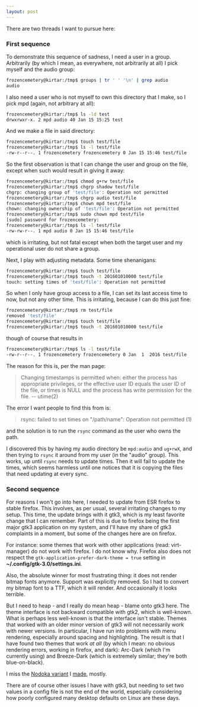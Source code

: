 ```yaml
---
layout: post
---
```


There are two threads I want to pursue here:

### First sequence

To demonstrate this sequence of sadness, I need a user in a group.
Arbitrarily (by which I mean, as everywhere, not arbitrarily at all) I pick
myself and the audio group:

```bash
frozencemetery@kirtar:/tmp$ groups | tr ' ' '\n' | grep audio 
audio
```

I also need a user who is not myself to own this directory that I make, so I
pick mpd (again, not arbitrary at all):

```bash
frozencemetery@kirtar:/tmp$ ls -ld test
drwxrwxr-x. 2 mpd audio 40 Jan 15 15:25 test
```

And we make a file in said directory:

```bash
frozencemetery@kirtar:/tmp$ touch test/file
frozencemetery@kirtar:/tmp$ ls -l test/file
-rw-r--r--. 1 frozencemetery frozencemetery 0 Jan 15 15:46 test/file
```

So the first observation is that I can change the user and group on the file,
except when such would result in giving it away:

```bash
frozencemetery@kirtar:/tmp$ chmod g+rw test/file
frozencemetery@kirtar:/tmp$ chgrp shadow test/file
chgrp: changing group of 'test/file': Operation not permitted
frozencemetery@kirtar:/tmp$ chgrp audio test/file
frozencemetery@kirtar:/tmp$ chown mpd test/file
chown: changing ownership of 'test/file': Operation not permitted
frozencemetery@kirtar:/tmp$ sudo chown mpd test/file
[sudo] password for frozencemetery: 
frozencemetery@kirtar:/tmp$ ls -l test/file
-rw-rw-r--. 1 mpd audio 0 Jan 15 15:46 test/file
```

which is irritating, but not fatal except when both the target user and my
operational user do not share a group.

Next, I play with adjusting metadata.  Some time shenanigans:

```bash
frozencemetery@kirtar:/tmp$ touch test/file
frozencemetery@kirtar:/tmp$ touch -t 201601010000 test/file
touch: setting times of 'test/file': Operation not permitted
```

So when I only have group access to a file, I can set its last access time to
now, but not any other time.  This is irritating, because I can do this just
fine:

```bash
frozencemetery@kirtar:/tmp$ rm test/file
removed 'test/file'
frozencemetery@kirtar:/tmp$ touch test/file
frozencemetery@kirtar:/tmp$ touch -t 201601010000 test/file
```

though of course that results in

```bash
frozencemetery@kirtar:/tmp$ ls -l test/file
-rw-r--r--. 1 frozencemetery frozencemetery 0 Jan  1  2016 test/file
```

The reason for this is, per the man page:

> Changing timestamps is permitted when: either the process has appropriate privileges, or the effective user ID equals the user ID of the file, or times is NULL and the process has write permission for the file.
>  -- utime(2)

The error I want people to find this from is:

> rsync: failed to set times on "/path/name": Operation not permitted (1)

and the solution is to run the `rsync` command as the user who owns the path.

I discovered this by having my audio directory be `mpd:audio` and `ug+rwX`,
and then trying to `rsync` it around from my user (in the "audio" group).
This works, up until `rsync` needs to update times.  Then it will fail to
update the times, which seems harmless until one notices that it is copying
the files that need updating at every sync.

### Second sequence

For reasons I won't go into here, I needed to update from ESR firefox to
stable firefox.  This involves, as per usual, several irritating changes to my
setup.  This time, the update brings with it gtk3, which is my least favorite
change that I can remember.  Part of this is due to firefox being the first
major gtk3 application on my system, and I'll have my share of gtk3 complaints
in a moment, but some of the changes here are on firefox.

For instance: some themes that work with other applications (read:
virt-manager) do not work with firefox.  I do not know why.  Firefox also does
not respect the `gtk-application-prefer-dark-theme = true` setting in
**~/.config/gtk-3.0/settings.ini**.

Also, the absolute winner for most frustrating thing: it does not render
bitmap fonts anymore.  Support was explicitly removed.  So I had to convert my
bitmap font to a TTF, which it will render.  And occasionally it looks
terrible.

But I need to heap - and I really do mean heap - blame onto gtk3 here.  The
theme interface is not backward compatible with gtk2, which is well-known.
What is perhaps less well-known is that the interface isn't stable.  Themes
that worked with an older minor version of gtk3 will not necessarily work with
newer versions.  In particular, I have run into problems with menu rendering,
especially around spacing and highlighting.  The result is that I have found
two themes that work *at all* (by which I mean: no obvious rendering errors,
working in firefox, and dark): Arc-Dark (which I'm currently using) and
Breeze-Dark (which is extremely similar; they're both blue-on-black).

I miss the
[Nodoka variant](http://www.club.cc.cmu.edu/~rharwood/tmp/2014-07-22-225012_1920x1080_scrot.png)
I [made](https://gist.github.com/frozencemetery/3968411), mostly.

There are of course other issues I have with gtk3, but needing to set two
values in a config file is not the end of the world, especially considering
how poorly configured many desktop defaults on Linux are these days.

